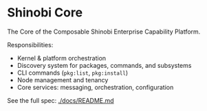 # Shinobi Core

The Core of the Composable Shinobi Enterprise Capability Platform.

Responsibilities:

- Kernel & platform orchestration
- Discovery system for packages, commands, and subsystems
- CLI commands (`pkg:list`, `pkg:install`)
- Node management and tenancy
- Core services: messaging, orchestration, configuration

See the full spec: [./docs/README.md](./docs/README.md)
